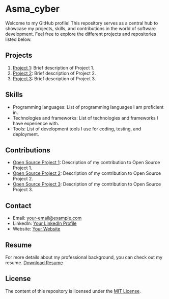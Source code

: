 # Asma_cyber

Welcome to my GitHub profile! This repository serves as a central hub to showcase my projects, skills, and contributions in the world of software development. Feel free to explore the different projects and repositories listed below.

## Projects

1. [Project 1](link-to-project-1): Brief description of Project 1.
2. [Project 2](link-to-project-2): Brief description of Project 2.
3. [Project 3](link-to-project-3): Brief description of Project 3.

## Skills

- Programming languages: List of programming languages I am proficient in.
- Technologies and frameworks: List of technologies and frameworks I have experience with.
- Tools: List of development tools I use for coding, testing, and deployment.

## Contributions

- [Open Source Project 1](link-to-open-source-project-1): Description of my contribution to Open Source Project 1.
- [Open Source Project 2](link-to-open-source-project-2): Description of my contribution to Open Source Project 2.
- [Open Source Project 3](link-to-open-source-project-3): Description of my contribution to Open Source Project 3.

## Contact

- Email: [your-email@example.com](mailto:your-email@example.com)
- LinkedIn: [Your LinkedIn Profile](https://www.linkedin.com/in/your-linkedin-profile)
- Website: [Your Website](https://www.your-website.com)

## Resume

For more details about my professional background, you can check out my resume. [Download Resume](link-to-download-resume)

## License

The content of this repository is licensed under the [MIT License](LICENSE).

